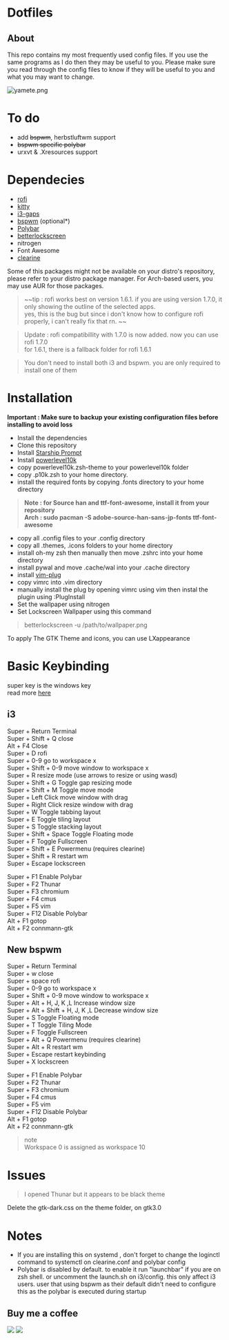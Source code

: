# Dotfiles
## About

This repo contains my most frequently used config files. If you use the same programs as I do then they may be useful to you. Please make sure you read through the config files to know if they will be useful to you and what you may want to change.


![yamete.png](https://i.postimg.cc/TPP9bbpZ/assets.png)


# To do
* add ~~bspwm~~, herbstluftwm support
* ~~bspwm specific polybar~~
* urxvt & .Xresources support

# Dependecies
 * [rofi](https://github.com/davatorium/rofi)
 * [kitty](https://github.com/kovidgoyal/kitty)
 * [i3-gaps](https://github.com/Airblader/i3)
 * [bspwm](https://github.com/baskerville/bspwm) (optional*)
 * [Polybar](https://github.com/polybar/polybar)
 * [betterlockscreen](https://github.com/pavanjadhaw/betterlockscreen)   
 * nitrogen 
 * Font Awesome
 * [clearine](https://github.com/okitavera/clearine)
 
  Some of this packages might not be available on your distro's repository, please refer to your distro package manager.
  For Arch-based users, you may use AUR for those packages.
  
  > ~~tip : rofi works best on version 1.6.1. if you are using version 1.7.0, it only showing the outline of the selected apps.      
  > yes, this is the bug but since i don't know how to configure rofi properly, i can't really fix that rn. ~~         
  
  > Update : rofi compatibillity with 1.7.0 is now added. now you can use rofi 1.7.0      
  > for 1.6.1, there is a fallback folder for rofi 1.6.1



  > You don't need to install both i3 and bspwm. you are only required to install one of them

# Installation

**Important : Make sure to backup your existing configuration files before installing to avoid loss**     

* Install the dependencies
* Clone this repository
* Install [Starship Prompt](https://starship.rs/)
* Install [powerlevel10k](https://github.com/romkatv/powerlevel10k)
* copy powerlevel10k.zsh-theme to your powerlevel10k folder
* copy .p10k.zsh to your home directory.
* install the required fonts by copying .fonts directory to your home directory      
> **Note : for Source han and ttf-font-awesome, install it from your repository**          
> **Arch : sudo pacman -S adobe-source-han-sans-jp-fonts ttf-font-awesome**
* copy all .config files to your .config directory
* copy all .themes, .icons folders to your home directory
* install oh-my zsh then manually then move .zshrc into your home directory
* install pywal and move .cache/wal into your .cache directory
* install [vim-plug](https://github.com/junegunn/vim-plug)
* copy vimrc into .vim directory
* manually install the plug by opening vimrc using vim then instal the plugin using :PlugInstall   
* Set the wallpaper using nitrogen  
* Set Lockscreen Wallpaper using this command      
> betterlockscreen -u /path/to/wallpaper.png

To apply The GTK Theme and icons, you can use LXappearance    

# Basic Keybinding

super key is the windows key      
read more [here](https://en.wikipedia.org/wiki/Super_key_(keyboard_button))

## i3     
Super + Return Terminal     
Super + Shift + Q close     
Alt + F4 Close      
Super + D rofi     
Super + 0-9 go to workspace x     
Super + Shift + 0-9 move window to workspace x     
Super + R resize mode (use arrows to resize or using wasd)     
Super + Shift + G Toggle gap resizing mode     
Super + Shift + M Toggle move mode        
Super + Left Click move window with drag     
Super + Right Click resize window with drag    
Super + W Toggle tabbing layout       
Super + E Toggle tiling layout     
Super + S Toggle stacking layout     
Super + Shift + Space Toggle Floating mode     
Super + F Toggle Fullscreen     
Super + Shift + E Powermenu (requires clearine)     
Super + Shift + R restart wm     
Super + Escape lockscreen    

Super + F1 Enable Polybar     
Super + F2 Thunar    
Super + F3 chromium     
Super + F4 cmus      
Super + F5 vim     
Super + F12 Disable Polybar     
Alt + F1 gotop      
Alt + F2 connmann-gtk     
 

## New bspwm

Super + Return Terminal     
Super + w close     
Super + space rofi     
Super + 0-9 go to workspace x     
Super + Shift + 0-9 move window to workspace x     
Super + Alt + H, J, K ,L Increase window size       
Super + Alt + Shift + H, J, K ,L Decrease window size    
Super + S Toggle Floating mode     
Super + T Toggle Tiling Mode     
Super + F Toggle Fullscreen     
Super + Alt + Q Powermenu (requires clearine)      
Super + Alt + R restart wm     
Super + Escape restart keybinding     
Super + X lockscreen     

Super + F1 Enable Polybar     
Super + F2 Thunar    
Super + F3 chromium     
Super + F4 cmus      
Super + F5 vim     
Super + F12 Disable Polybar     
Alt + F1 gotop      
Alt + F2 connmann-gtk     


>note     
>Workspace 0 is assigned as workspace 10

# Issues
> I opened Thunar but it appears to be black theme        

Delete the gtk-dark.css on the theme folder, on gtk3.0


# Notes
* If you are installing this on systemd , don't forget to change the loginctl
 command to systemctl on clearine.conf and polybar config
* Polybar is disabled by default. to enable it run "launchbar" if you are on zsh shell. or uncomment the launch.sh on i3/config. this only affect i3 users. user that using bspwm as their default didn't need to configure this as the polybar is executed during startup



## Buy me a coffee
<a href="https://www.paypal.me/zatiel"><img src="https://img.shields.io/badge/don-paypal-blue"></a> <a href="https://www.patreon.com/zatiel"><img src="https://img.shields.io/badge/don-patreon-ff69b4"> 
